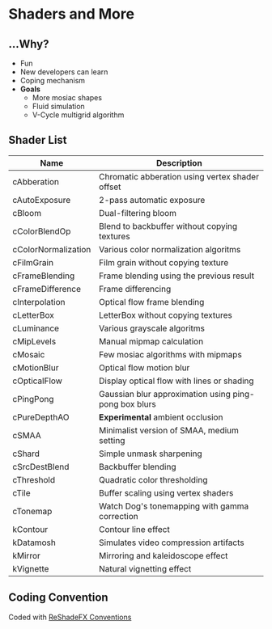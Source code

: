 
# Shaders and More

## ...Why?

+ Fun
+ New developers can learn
+ Coping mechanism
+ **Goals**
  + More mosiac shapes
  + Fluid simulation
  + V-Cycle multigrid algorithm

## Shader List

Name|Description
----|-----------
cAbberation         | Chromatic abberation using vertex shader offset
cAutoExposure       | 2-pass automatic exposure
cBloom              | Dual-filtering bloom
cColorBlendOp       | Blend to backbuffer without copying textures
cColorNormalization | Various color normalization algoritms
cFilmGrain          | Film grain without copying texture
cFrameBlending      | Frame blending using the previous result
cFrameDifference    | Frame differencing
cInterpolation      | Optical flow frame blending
cLetterBox          | LetterBox without copying textures
cLuminance          | Various grayscale algoritms
cMipLevels          | Manual mipmap calculation
cMosaic             | Few mosiac algorithms with mipmaps
cMotionBlur         | Optical flow motion blur
cOpticalFlow        | Display optical flow with lines or shading
cPingPong           | Gaussian blur approximation using ping-pong box blurs
cPureDepthAO        | **Experimental** ambient occlusion
cSMAA               | Minimalist version of SMAA, medium setting
cShard              | Simple unmask sharpening
cSrcDestBlend       | Backbuffer blending
cThreshold          | Quadratic color thresholding
cTile               | Buffer scaling using vertex shaders
cTonemap            | Watch Dog's tonemapping with gamma correction
kContour            | Contour line effect
kDatamosh           | Simulates video compression artifacts
kMirror             | Mirroring and kaleidoscope effect
kVignette           | Natural vignetting effect

## Coding Convention

Coded with [ReShadeFX Conventions](https://github.com/crosire/reshade-shaders/blob/slim/REFERENCE.md)


